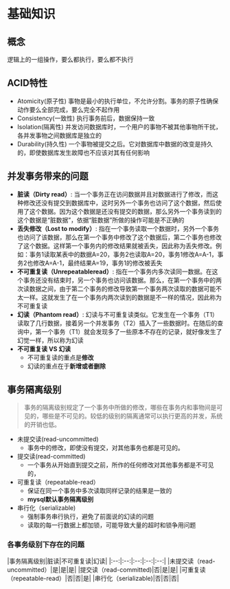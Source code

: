 # 基础知识
## 概念
逻辑上的一组操作，要么都执行，要么都不执行
## ACID特性
* Atomicity(原子性)
    事物是最小的执行单位，不允许分割。事务的原子性确保动作要么全部完成，要么完全不起作用
* Consistency(一致性)
    执行事务前后，数据保持一致
* Isolation(隔离性)
     并发访问数据库时，一个用户的事物不被其他事物所干扰，各并发事物之间数据库是独立的
* Durability(持久性)
    一个事物被提交之后。它对数据库中数据的改变是持久的，即使数据库发生故障也不应该对其有任何影响
    
## 并发事务带来的问题
* **脏读（Dirty read）**: 当一个事务正在访问数据并且对数据进行了修改，而这种修改还没有提交到数据库中，这时另外一个事务也访问了这个数据，然后使用了这个数据。因为这个数据是还没有提交的数据，那么另外一个事务读到的这个数据是“脏数据”，依据“脏数据”所做的操作可能是不正确的
* **丢失修改（Lost to modify）**: 指在一个事务读取一个数据时，另外一个事务也访问了该数据，那么在第一个事务中修改了这个数据后，第二个事务也修改了这个数据。这样第一个事务内的修改结果就被丢失，因此称为丢失修改。例如：事务1读取某表中的数据A=20，事务2也读取A=20，事务1修改A=A-1，事务2也修改A=A-1，最终结果A=19，事务1的修改被丢失
* **不可重复读（Unrepeatableread）**: 指在一个事务内多次读同一数据。在这个事务还没有结束时，另一个事务也访问该数据。那么，在第一个事务中的两次读数据之间，由于第二个事务的修改导致第一个事务两次读取的数据可能不太一样。这就发生了在一个事务内两次读到的数据是不一样的情况，因此称为不可重复读
* **幻读（Phantom read）**: 幻读与不可重复读类似。它发生在一个事务（T1）读取了几行数据，接着另一个并发事务（T2）插入了一些数据时。在随后的查询中，第一个事务（T1）就会发现多了一些原本不存在的记录，就好像发生了幻觉一样，所以称为幻读
* **不可重复读 VS 幻读**
    * 不可重复读的重点是**修改**
    * 幻读的重点在于**新增或者删除**
    
## 事务隔离级别
> 事务的隔离级别规定了一个事务中所做的修改，哪些在事务内和事物间是可见的，哪些是不可见的。较低的级别的隔离通常可以执行更高的并发，系统的开销也低。

* 未提交读(read-uncommitted)
    * 事务中的修改，即使没有提交，对其他事务也都是可见的。
* 提交读(read-committed)
    * 一个事务从开始直到提交之前，所作的任何修改对其他事务都是不可见的，
* 可重复读（repeatable-read）
    * 保证在同一个事务中多次读取同样记录的结果是一致的
    * **mysql默认事务隔离级别**
* 串行化（serializable)
    * 强制事务串行执行，避免了前面说的幻读的问题
    * 读取的每一行数据上都加锁，可能导致大量的超时和锁争用问题
### 各事务级别下存在的问题
|事务隔离级别|脏读|不可重复读|幻读|
|:--:|:--:|:--:|:--:|:--:|
|未提交读（read-uncommitted）|是|是|是|
|提交读（read-committed)|否|是|是|
|可重复读（repeatable-read）|否|否|是|
|串行化（serializable)|否|否|否|
    
